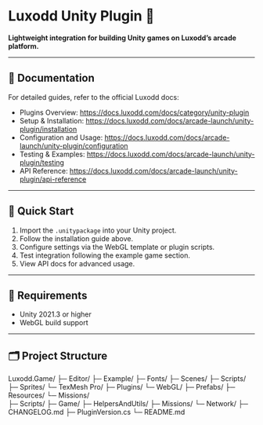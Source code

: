 # Luxodd Unity Plugin 🚀

**Lightweight integration for building Unity games on Luxodd’s arcade platform.**

---

## 🔗 Documentation

For detailed guides, refer to the official Luxodd docs:

- Plugins Overview: https://docs.luxodd.com/docs/category/unity-plugin  
- Setup & Installation: https://docs.luxodd.com/docs/arcade-launch/unity-plugin/installation  
- Configuration and Usage: https://docs.luxodd.com/docs/arcade-launch/unity-plugin/configuration  
- Testing & Examples: https://docs.luxodd.com/docs/arcade-launch/unity-plugin/testing  
- API Reference: https://docs.luxodd.com/docs/arcade-launch/unity-plugin/api-reference  

---

## 🚀 Quick Start

1. Import the `.unitypackage` into your Unity project.
2. Follow the installation guide above.
3. Configure settings via the WebGL template or plugin scripts.
4. Test integration following the example game section.
5. View API docs for advanced usage.

---

## 🎯 Requirements

- Unity 2021.3 or higher  
- WebGL build support  

---

## 🗂️ Project Structure

Luxodd.Game/
├─ Editor/
├─ Example/
   ├─ Fonts/
   ├─ Scenes/
   ├─ Scripts/
   ├─ Sprites/
   └─ TexMesh Pro/
├─ Plugins/
   └─ WebGL/
├─ Prefabs/
├─ Resources/
   └─ Missions/  
├─ Scripts/
   ├─ Game/
   ├─ HelpersAndUtils/
   ├─ Missions/
   └─ Network/
├─ CHANGELOG.md
├─ PluginVersion.cs
└─ README.md